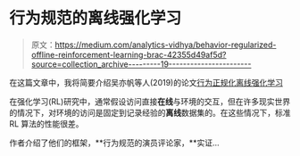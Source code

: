 # 行为规范的离线强化学习

> 原文：<https://medium.com/analytics-vidhya/behavior-regularized-offline-reinforcement-learning-brac-42355d49af5d?source=collection_archive---------19----------------------->

在这篇文章中，我将简要介绍吴亦帆等人(2019)的论文[行为正规化离线强化学习](https://arxiv.org/abs/1911.11361)

在强化学习(RL)研究中，通常假设访问直接**在线**与环境的交互，但在许多现实世界的情况下，对环境的访问是固定到记录经验的**离线**数据集的。在这些情况下，标准 RL 算法的性能很差。

作者介绍了他们的框架，**行为规范的演员评论家，**实证…